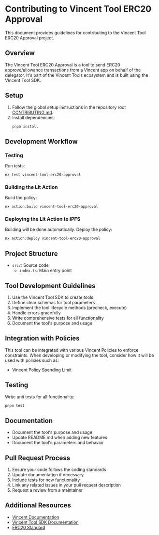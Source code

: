 # Contributing to Vincent Tool ERC20 Approval

This document provides guidelines for contributing to the Vincent Tool ERC20 Approval project.

## Overview

The Vincent Tool ERC20 Approval is a tool to send ERC20 approve/allowance transactions from a Vincent app on behalf of the delegator. It's part of the Vincent Tools ecosystem and is built using the Vincent Tool SDK.

## Setup

1. Follow the global setup instructions in the repository root [CONTRIBUTING.md](../../../CONTRIBUTING.md).
2. Install dependencies:
   ```bash
   pnpm install
   ```

## Development Workflow

### Testing

Run tests:

```bash
nx test vincent-tool-erc20-approval
```

### Building the Lit Action

Build the policy:

```bash
nx action:build vincent-tool-erc20-approval
```

### Deploying the Lit Action to IPFS

Building will be done automatically. Deploy the policy:

```bash
nx action:deploy vincent-tool-erc20-approval
```

## Project Structure

- `src/`: Source code
  - `index.ts`: Main entry point

## Tool Development Guidelines

1. Use the Vincent Tool SDK to create tools
2. Define clear schemas for tool parameters
3. Implement the tool lifecycle methods (precheck, execute)
4. Handle errors gracefully
5. Write comprehensive tests for all functionality
6. Document the tool's purpose and usage

## Integration with Policies

This tool can be integrated with various Vincent Policies to enforce constraints. When developing or modifying the tool, consider how it will be used with policies such as:

- Vincent Policy Spending Limit

## Testing

Write unit tests for all functionality:

```bash
pnpm test
```

## Documentation

- Document the tool's purpose and usage
- Update README.md when adding new features
- Document the tool's parameters and behavior

## Pull Request Process

1. Ensure your code follows the coding standards
2. Update documentation if necessary
3. Include tests for new functionality
4. Link any related issues in your pull request description
5. Request a review from a maintainer

## Additional Resources

- [Vincent Documentation](https://docs.heyvincent.ai/)
- [Vincent Tool SDK Documentation](../vincent-tool-sdk/README.md)
- [ERC20 Standard](https://eips.ethereum.org/EIPS/eip-20)
